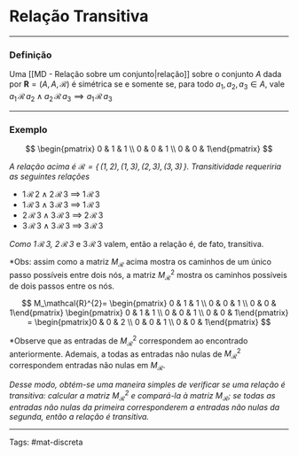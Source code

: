 # Relação Transitiva
---

### Definição

Uma [[MD - Relação sobre um conjunto|relação]] sobre o conjunto $A$ dada por $\mathbf{R} = (A,A,\mathcal{R})$ é simétrica se e somente se, para todo $a_{1},a_{2},a_{3} \in A$, vale $a_{1}\,\mathcal{R}\,a_{2}\;\wedge\;a_{2}\,\mathcal{R}\,a_{3}\implies a_{1}\,\mathcal{R}\,a_{3}$

---

### **Exemplo**

$$
\begin{pmatrix} 0 & 1 & 1   \\ 0 & 0 & 1  \\ 0 & 0 & 1\end{pmatrix}
$$

*A relação acima é $\mathcal{R}=\{\,(1,2),(1,3),(2,3),(3,3)\,\}$. Transitividade requeriria as seguintes relações*

- $1\,\mathcal{R}\,2\;\wedge\;2\,\mathcal{R}\,3\;\implies\;1\,\mathcal{R}\,3$
- $1\,\mathcal{R}\,3\;\wedge\;3\,\mathcal{R}\,3\;\implies\;1\,\mathcal{R}\,3$
- $2\,\mathcal{R}\,3\;\wedge\;3\,\mathcal{R}\,3\;\implies\;2\,\mathcal{R}\,3$
- $3\,\mathcal{R}\,3\;\wedge\;3\,\mathcal{R}\,3\;\implies\;3\,\mathcal{R}\,3$

*Como $1\,\mathcal{R}\,3$, $2\,\mathcal{R}\,3$* e $3\,\mathcal{R}\,3$ valem, então a relação é, de fato, transitiva.

*Obs: assim como a matriz $M_\mathcal{R}$ acima mostra os caminhos de um único passo possíveis entre dois nós, a matriz $M_{\mathcal{R}}^{2}$ mostra os caminhos possíveis de dois passos entre os nós.

$$
M_\mathcal{R}^{2}= 
\begin{pmatrix} 0 & 1 & 1   \\ 0 & 0 & 1  \\ 0 & 0 & 1\end{pmatrix}
\begin{pmatrix} 0 & 1 & 1   \\ 0 & 0 & 1  \\ 0 & 0 & 1\end{pmatrix} =
\begin{pmatrix}0 & 0 & 2 \\ 0 & 0 & 1 \\ 0 & 0 & 1\end{pmatrix}
$$

*Observe que as entradas de $M_\mathcal{R}^2$ correspondem ao encontrado anteriormente. Ademais, a todas as entradas não nulas de $M_\mathcal{R}^2$ correspondem entradas não nulas em $M_\mathcal{R}$. 

*Desse modo, obtém-se uma maneira simples de verificar se uma relação é transitiva: calcular a matriz $M_\mathcal{R}^2$ e compará-la à matriz $M_\mathcal{R}$; se todas as entradas não nulas da primeira corresponderem a entradas não nulas da segunda, então a relação é transitiva.*

---

Tags: #mat-discreta 